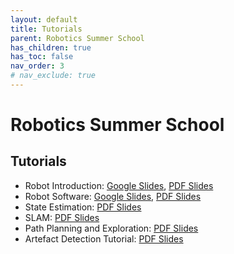 ```yaml
---
layout: default
title: Tutorials
parent: Robotics Summer School
has_children: true
has_toc: false
nav_order: 3
# nav_exclude: true
---
```


# Robotics Summer School

## Tutorials

- Robot Introduction: [Google Slides](https://docs.google.com/presentation/d/10Akyl7m1WfBU46Owg2wbDZLTS3sHeM5EV8yIEKL7QHk/edit?usp=sharing), [PDF Slides](https://drive.google.com/file/d/1c9wlUcy5bszK17CmSmuIhUzH_DucosRr/view?usp=drive_link)
- Robot Software: [Google Slides](https://docs.google.com/presentation/d/1jFcUqZCa58bu4LYVNFM6eFbgcV5plelHmxqYIpDjHdI/edit?usp=sharing), [PDF Slides](https://drive.google.com/file/d/1enSd0RKX3DRB_zE1Wy4q0x6am8eP6kJK/view?usp=drive_link)
- State Estimation: [PDF Slides](https://docs.google.com/presentation/d/1p61RxWOmCL0-BTLdvRn4yNvbRUdku8QYmr949GcYvG8/edit?usp=sharing)
- SLAM: [PDF Slides](https://drive.google.com/file/d/1zWNBBhEUw8Rvyh6hruh2-rGRaCAtC_N6/view?usp=sharing)
- Path Planning and Exploration: [PDF Slides](#)
- Artefact Detection Tutorial: [PDF Slides](#)
